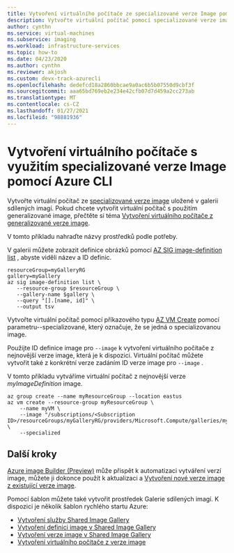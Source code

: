 ```yaml
---
title: Vytvoření virtuálního počítače ze specializované verze Image pomocí Azure CLI
description: Vytvořte virtuální počítač pomocí specializované verze image v galerii sdílených imagí pomocí Azure CLI.
author: cynthn
ms.service: virtual-machines
ms.subservice: imaging
ms.workload: infrastructure-services
ms.topic: how-to
ms.date: 04/23/2020
ms.author: cynthn
ms.reviewer: akjosh
ms.custom: devx-track-azurecli
ms.openlocfilehash: dedefcd18a2860bbcae9a0ac6b5b07550d9cbf3f
ms.sourcegitcommit: aaa65bd769eb2e234e42cfb07d7d459a2cc273ab
ms.translationtype: MT
ms.contentlocale: cs-CZ
ms.lasthandoff: 01/27/2021
ms.locfileid: "98881936"
---
```

# <a name="create-a-vm-using-a-specialized-image-version-with-the-azure-cli"></a>Vytvoření virtuálního počítače s využitím specializované verze Image pomocí Azure CLI

Vytvořte virtuální počítač ze [specializované verze image](./shared-image-galleries.md#generalized-and-specialized-images) uložené v galerii sdílených imagí. Pokud chcete vytvořit virtuální počítač s použitím generalizované image, přečtěte si téma [Vytvoření virtuálního počítače z generalizované verze image](vm-generalized-image-version-cli.md).

V tomto příkladu nahraďte názvy prostředků podle potřeby. 

V galerii můžete zobrazit definice obrázků pomocí [AZ SIG image-definition list](/cli/azure/sig/image-definition#az-sig-image-definition-list) , abyste viděli název a ID definic.

```azurecli-interactive 
resourceGroup=myGalleryRG
gallery=myGallery
az sig image-definition list \
   --resource-group $resourceGroup \
   --gallery-name $gallery \
   --query "[].[name, id]" \
   --output tsv
```

Vytvořte virtuální počítač pomocí příkazového typu [AZ VM Create](/cli/azure/vm#az-vm-create) pomocí parametru--specializované, který označuje, že se jedná o specializovanou image. 

Použijte ID definice image pro `--image` k vytvoření virtuálního počítače z nejnovější verze image, která je k dispozici. Virtuální počítač můžete vytvořit také z konkrétní verze zadáním ID verze image pro `--image` . 

V tomto příkladu vytváříme virtuální počítač z nejnovější verze *myImageDefinition* image.

```azurecli
az group create --name myResourceGroup --location eastus
az vm create --resource-group myResourceGroup \
    --name myVM \
    --image "/subscriptions/<Subscription ID>/resourceGroups/myGalleryRG/providers/Microsoft.Compute/galleries/myGallery/images/myImageDefinition" \
    --specialized
```


## <a name="next-steps"></a>Další kroky
[Azure image Builder (Preview)](./image-builder-overview.md) může přispět k automatizaci vytváření verzí image, můžete ji dokonce použít k aktualizaci a [Vytvoření nové verze image z existující verze image](./linux/image-builder-gallery-update-image-version.md). 

Pomocí šablon můžete také vytvořit prostředek Galerie sdílených imagí. K dispozici je několik šablon rychlého startu Azure: 

- [Vytvoření služby Shared Image Gallery](https://azure.microsoft.com/resources/templates/101-sig-create/)
- [Vytvoření definici image v Shared Image Gallery](https://azure.microsoft.com/resources/templates/101-sig-image-definition-create/)
- [Vytvoření verze image v Shared Image Gallery](https://azure.microsoft.com/resources/templates/101-sig-image-version-create/)
- [Vytvoření virtuálního počítače z verze image](https://azure.microsoft.com/resources/templates/101-vm-from-sig/)